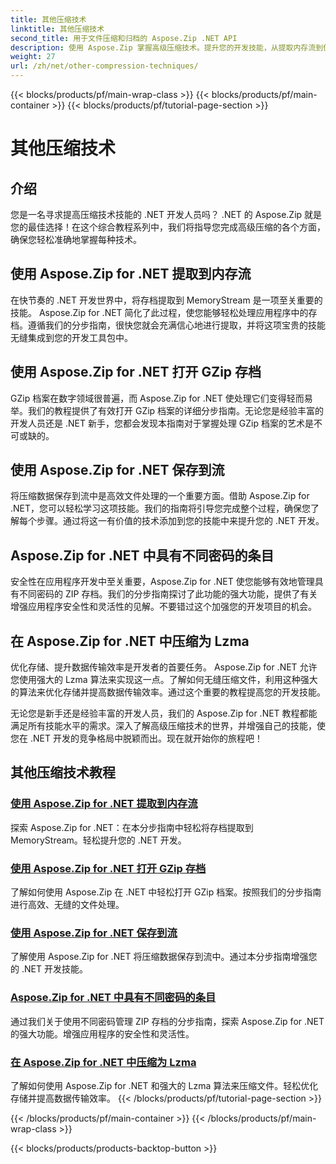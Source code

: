 ```yaml
---
title: 其他压缩技术
linktitle: 其他压缩技术
second_title: 用于文件压缩和归档的 Aspose.Zip .NET API
description: 使用 Aspose.Zip 掌握高级压缩技术。提升您的开发技能，从提取内存流到使用 Lzma 压缩优化存储。
weight: 27
url: /zh/net/other-compression-techniques/
---
```


{{< blocks/products/pf/main-wrap-class >}}
{{< blocks/products/pf/main-container >}}
{{< blocks/products/pf/tutorial-page-section >}}

# 其他压缩技术


## 介绍

您是一名寻求提高压缩技术技能的 .NET 开发人员吗？ .NET 的 Aspose.Zip 就是您的最佳选择！在这个综合教程系列中，我们将指导您完成高级压缩的各个方面，确保您轻松准确地掌握每种技术。

## 使用 Aspose.Zip for .NET 提取到内存流

在快节奏的 .NET 开发世界中，将存档提取到 MemoryStream 是一项至关重要的技能。 Aspose.Zip for .NET 简化了此过程，使您能够轻松处理应用程序中的存档。遵循我们的分步指南，很快您就会充满信心地进行提取，并将这项宝贵的技能无缝集成到您的开发工具包中。

## 使用 Aspose.Zip for .NET 打开 GZip 存档

GZip 档案在数字领域很普遍，而 Aspose.Zip for .NET 使处理它们变得轻而易举。我们的教程提供了有效打开 GZip 档案的详细分步指南。无论您是经验丰富的开发人员还是 .NET 新手，您都会发现本指南对于掌握处理 GZip 档案的艺术是不可或缺的。

## 使用 Aspose.Zip for .NET 保存到流

将压缩数据保存到流中是高效文件处理的一个重要方面。借助 Aspose.Zip for .NET，您可以轻松学习这项技能。我们的指南将引导您完成整个过程，确保您了解每个步骤。通过将这一有价值的技术添加到您的技能中来提升您的 .NET 开发。

## Aspose.Zip for .NET 中具有不同密码的条目

安全性在应用程序开发中至关重要，Aspose.Zip for .NET 使您能够有效地管理具有不同密码的 ZIP 存档。我们的分步指南探讨了此功能的强大功能，提供了有关增强应用程序安全性和灵活性的见解。不要错过这个加强您的开发项目的机会。

## 在 Aspose.Zip for .NET 中压缩为 Lzma

优化存储、提升数据传输效率是开发者的首要任务。 Aspose.Zip for .NET 允许您使用强大的 Lzma 算法来实现这一点。了解如何无缝压缩文件，利用这种强大的算法来优化存储并提高数据传输效率。通过这个重要的教程提高您的开发技能。

无论您是新手还是经验丰富的开发人员，我们的 Aspose.Zip for .NET 教程都能满足所有技能水平的需求。深入了解高级压缩技术的世界，并增强自己的技能，使您在 .NET 开发的竞争格局中脱颖而出。现在就开始你的旅程吧！
## 其他压缩技术教程
### [使用 Aspose.Zip for .NET 提取到内存流](./extract-to-memory-stream/)
探索 Aspose.Zip for .NET：在本分步指南中轻松将存档提取到 MemoryStream。轻松提升您的 .NET 开发。
### [使用 Aspose.Zip for .NET 打开 GZip 存档](./open-gzip-archive/)
了解如何使用 Aspose.Zip 在 .NET 中轻松打开 GZip 档案。按照我们的分步指南进行高效、无缝的文件处理。
### [使用 Aspose.Zip for .NET 保存到流](./save-to-stream/)
了解使用 Aspose.Zip for .NET 将压缩数据保存到流中。通过本分步指南增强您的 .NET 开发技能。
### [Aspose.Zip for .NET 中具有不同密码的条目](./entries-with-different-passwords/)
通过我们关于使用不同密码管理 ZIP 存档的分步指南，探索 Aspose.Zip for .NET 的强大功能。增强应用程序的安全性和灵活性。 
### [在 Aspose.Zip for .NET 中压缩为 Lzma](./compress-to-lzma/)
了解如何使用 Aspose.Zip for .NET 和强大的 Lzma 算法来压缩文件。轻松优化存储并提高数据传输效率。
{{< /blocks/products/pf/tutorial-page-section >}}

{{< /blocks/products/pf/main-container >}}
{{< /blocks/products/pf/main-wrap-class >}}

{{< blocks/products/products-backtop-button >}}
